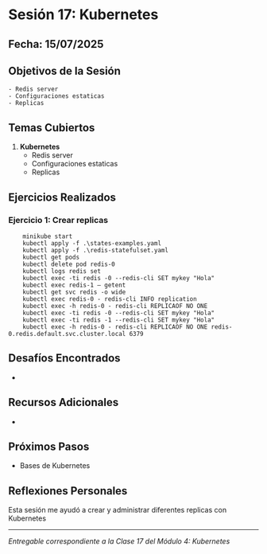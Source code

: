 # Sesión 17: Kubernetes

## Fecha: 15/07/2025

## Objetivos de la Sesión

	- Redis server
    - Configuraciones estaticas
    - Replicas

## Temas Cubiertos

1. **Kubernetes**
   - Redis server
   - Configuraciones estaticas
   - Replicas

## Ejercicios Realizados

### Ejercicio 1: Crear replicas

```kubernetes
	minikube start 
    kubectl apply -f .\states-examples.yaml 
    kubectl apply -f .\redis-statefulset.yaml 
    kubectl get pods 
    kubectl delete pod redis-0 
    kubectl logs redis set 
    kubectl exec -ti redis -0 --redis-cli SET mykey "Hola" 
    kubectl exec redis-1 – getent 
    kubectl get svc redis -o wide 
    kubectl exec redis-0 - redis-cli INFO replication 
    kubectl exec -h redis-0 - redis-cli REPLICAOF NO ONE 
    kubectl exec -ti redis -0 --redis-cli SET mykey "Hola" 
    kubectl exec -ti redis -1 --redis-cli SET mykey "Hola" 
    kubectl exec -h redis-0 - redis-cli REPLICAOF NO ONE redis-0.redis.default.svc.cluster.local 6379  
```
## Desafíos Encontrados

- 

## Recursos Adicionales

- 

## Próximos Pasos

- Bases de Kubernetes

## Reflexiones Personales

Esta sesión me ayudó a crear y administrar diferentes replicas con Kubernetes

---

*Entregable correspondiente a la Clase 17 del Módulo 4: Kubernetes*